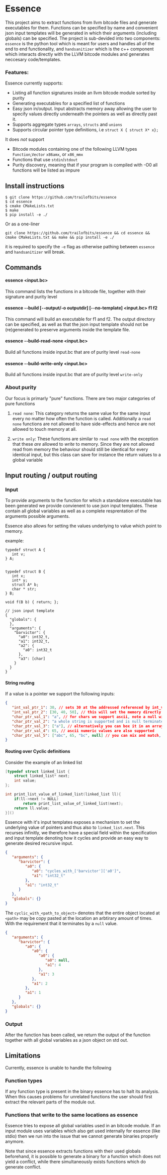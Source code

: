 # Essence

This project aims to extract functions from llvm bitcode files and generate executables for them.
Functions can be specified by name and convenient json input templates will be generated in which their arguments (including globals) can be specified.
The project is sub-devided into two components: `essence` is the python tool which is meant for users and handles all of the end to end functionality, and `handsanitizer` which is the c++ component which interacts directly with the LLVM bitcode modules and generates neccesary code/templates.

### Features:
Essence currently supports:
* Listing all function signatures inside an llvm bitcode module sorted by purity
* Generating executables for a specified list of functions 
* Easy json in/output. Input abstracts memory away allowing the user to specify values directly underneath the pointers as well as directly past it.
* Supports aggregate types `arrays`, `structs` and `unions`
* Supports circular pointer type definitions, i.e `struct X { struct X* x};`

It does _not_ support
* Bitcode modules containing one of the following LLVM types `Function`,`Vector` `x86amx`, or `x86_mmx`
* Functions that use `stdin`/`stdout`
* Purity discovery, meaning that if your program is compiled with -O0 all functions will be listed as impure


## Install instructions

```shell
$ git clone https://github.com/trailofbits/essence
$ cd essence
$ cmake CMakeLists.txt
$ make 
$ pip install -e ./
```
Or as a one-liner
```shell
git clone https://github.com/trailofbits/essence && cd essence && cmake CMakeLists.txt && make && pip install -e ./
```


it is required to specify the `-e` flag as otherwise pathing between `essence` and `handsanitizer` will break.


## Commands  
#### essence <input.bc> 
This command lists the functions in a bitcode file, together with their signature and purity level 


#### essence --build [--output/-o outputdir] [--no-template] <input.bc> f1 f2 
This command will build an executable for f1 and f2.
The output directory can be specified, as well as that the json input template should not be (re)generated to preserve arguments inside the template file.


#### essence --build-read-none <input.bc>
Build all functions inside input.bc that are of purity level `read-none`

#### essence --build-write-only <input.bc>
Build all functions inside input.bc that are of purity level `write-only`

### About purity
Our focus is primarly "pure" functions. There are two major categories of pure functions

1. `read none`:
   This category returns the same value for the same input every no matter how often the function is called.
   Additionally a `read none` functions are not allowed to have side-effects and hence are not allowed to touch memory at all. 

2. `write only`: These functions are similar to `read none` with the exception that these _are_ allowed to _write_ to memory. Since they are not allowed read from memory the behaviour should still be identical for every identical input, but this class can save for instance the return values to a global variable 



## Input routing / output routing
### Input 
To provide arguments to the function for which a standalone executable has been generated we provide convienent to use json input templates. These contain all global variables as well as a complete resprentation of the arguments possible arguments.

Essence also allows for setting the values underlying to value which point to memory.   


example:
```
typedef struct A {
   int v;
} A;


typedef struct B {
   int x;
   int* y;
   struct A* b;
   char * str;
} B;

void f(B b) { return; };

// json input template
{
  "globals": {
  },
  "arguments": {
    "barvictor": {
      "a0": int32_t,
      "a1": int32_t,
      "a2": {
        "a0": int32_t
      },
      "a3": [char]
    }
  }
}
```

#### String routing
If a value is a pointer we support the following inputs:
```json
{
   "int_val_ptr_1": 30, // sets 30 at the addressed referenced by int_val_ptr,
   "int_val_ptr_2": [30, 40, 50], // this will set the memory directly after 30 to 40 and 50 
   "char_ptr_val_1": "a", // for chars we support ascii, note a null will be placed directly after "a",
   "char_ptr_val_2": "a whole string is supported and is null terminated",
   "char_ptr_val_3": ["a"], // alternatively you can box it in an array, this will prevent null termination
   "char_ptr_val_4": 65, // ascii numeric values are also supported
   "char_ptr_val_5": ["abc", 65, "bc", null] // you can mix and match, if you want a null termination with array syntax you add a null suffix
}
```

#### Routing over Cyclic definitions
Consider the example of an linked list 

```c
[typedef struct linked_list {
    struct linked_list* next;
    int value;
};

int print_list_value_of_linked_list(linked_list ll){
    if(ll->next != NULL)
        return print_list_value_of_linked_list(next);
    return ll.value;
}]()
```

Essence with it's input templates exposes a mechanism to set the underlying value of pointers and thus also to `linked_list.next`.
This recurses infinitly, we therefore have a special field within the specification and input template denoting how it cycles and provide an easy way to generate desired recursive input.

```json
{
   "arguments": {
      "barvictor": {
         "a0": {
            "a0": "cycles_with_['barvictor']['a0']",
            "a1": "int32_t"
         },
         "a1": "int32_t"
      }
   },
   "globals": {}
}

```
The `cyclic_with_<path_to_object>` denotes that the entire object located at `<path>` may be copy pasted at the location an arbtirary amount of times. With the requirement that it terminates by a `null` value.

```json
{
   "arguments": {
      "barvictor": {
         "a0": {
            "a0": {
               "a0": {
                  "a0": null,
                  "a1": 4
               },
               "a1": 3
            },
            "a1": 2
         },
         "a1": 1
      }
   },
   "globals": {}
}

```


### Output
After the function has been called, we return the output of the function together with all global variables as a json object on std out. 





## Limitations
Currently, essence is unable to handle the following 

### Function types
If any function type is present in the binary essence has to halt its analysis.
When this causes problems for unrelated functions the user should first extract the relevant parts of the module out. 



### Functions that write to the same locations as essence
Essence tries to expose all global variables used in an bitcode module.
If an input module uses variables which also get used internally for essence (like stdio) then we run into the issue that we cannot generate binaries properly anymore.

Note that since essence extracts functions with their used globals beforehand, it is possible to generate a binary for a function  which does not yield a conflict, while there simultaneously exists functions which do generate conflict.

